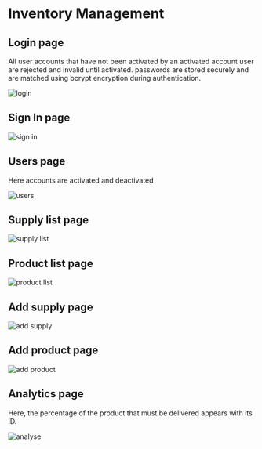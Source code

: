 # Inventory Management
## Login page
All user accounts that have not been activated by an activated account user are rejected and invalid until activated.
passwords are stored securely and are matched using bcrypt encryption during authentication.

![login](https://github.com/AitaayiM/Inventory_Management/assets/115494534/c6b71974-10c8-4ece-b98f-1a8a633d337f)
## Sign In page
![sign in](https://github.com/AitaayiM/Inventory_Management/assets/115494534/d07f2449-6e4a-4b25-bc09-b00cc5bf5cfb)
## Users page
Here accounts are activated and deactivated

![users](https://github.com/AitaayiM/Inventory_Management/assets/115494534/73ecf051-0c34-49a6-87e4-e23bdef95341)
## Supply list page
![supply list](https://github.com/AitaayiM/Inventory_Management/assets/115494534/74e2fae1-e4cf-4c01-906e-cbd114cb379d)
## Product list page
![product list](https://github.com/AitaayiM/Inventory_Management/assets/115494534/f4017459-82b8-4e45-bede-5eb755711891)
## Add supply page
![add supply](https://github.com/AitaayiM/Inventory_Management/assets/115494534/9ffc4fc9-1906-4b9b-86af-02861b33f713)
## Add product page
![add product](https://github.com/AitaayiM/Inventory_Management/assets/115494534/4b217114-4d26-4fb8-8b70-8c79b3781bcc)
## Analytics page
Here, the percentage of the product that must be delivered appears with its ID.

![analyse](https://github.com/AitaayiM/Inventory_Management/assets/115494534/81bd977e-7e13-4358-982b-da051ae44a01)
